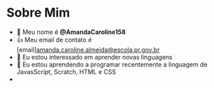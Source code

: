 # Sobre Mim
- 👋 Meu nome é **@AmandaCaroline158**
- 👍 Meu email de contato é [email]amanda.caroline.almeida@escola.pr.gov.br
- 👀 Eu estou interessado em aprender novas linguagens
- 🌱 Eu estou aprendendo a programar recentemente a linguagem de JavasScript, Scratch, HTML e CSS
- 


